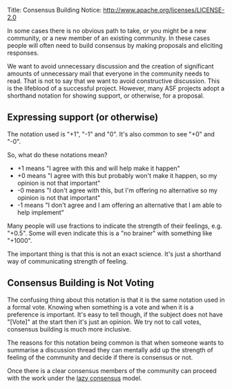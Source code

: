 Title:     Consensus Building
Notice: http://www.apache.org/licenses/LICENSE-2.0

In some cases there is no obvious path to take, or you might be a new community, 
or a new member of an existing community. In these cases people will often 
need to build consensus by making proposals and eliciting responses.

We want to avoid unnecessary discussion and the creation of significant
amounts of unnecessary mail that everyone in the community needs to read. 
That is not to say that we want to avoid constructive discussion. This is 
the lifeblood of a successful project. However, many ASF projects adopt a 
shorthand notation for showing support, or otherwise, for a proposal.

## Expressing support (or otherwise)

The notation used is "+1", "-1" and "0". It's also common to see "+0" and "-0".

So, what do these notations mean?

- +1 means "I agree with this and will help make it happen"
- +0 means "I agree with this but probably won't make it happen, so my 
opinion is not that important"
- -0 means "I don't agree with this, but I'm offering no alternative so 
my opinion is not that important"
- -1 means "I don't agree and I am offering an alternative that I am able 
to help implement"

Many people will use fractions to indicate the strength of their feelings,
 e.g. "+0.5". Some will even indicate this is a "no brainer" with something 
like "+1000".

The important thing is that this is not an exact science. It's just a shorthand 
way of communicating strength of feeling.

## Consensus Building is Not Voting

The confusing thing about this notation is that it is the same notation
used in a formal vote. Knowing when something is a vote and when it is a 
preference is important. It's easy to tell though, if the subject does not have 
"[Vote]" at the start then it's just an opinion. We try not to call votes,
consensus building is much more inclusive.

The reasons for this notation being common is 
that when someone wants to summarise a discussion thread they can mentally 
add up the strength of feeling of the community and decide if there is consensus
or not.

Once there is a clear consensus members of the community can proceed with 
the work under the [lazy consensus][1] model.

  [1]: /docs/governance/lazyConsensus.html